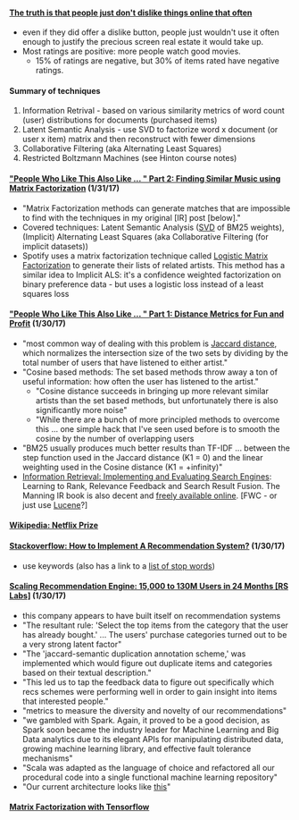 #### [The truth is that people just don't dislike things online that often](http://www.benfrederickson.com/rating-set-distributions/)
* even if they did offer a dislike button, people just wouldn't use it often enough to justify the precious screen real estate it would take up.
* Most ratings are positive: more people watch good movies.
  * 15% of ratings are negative, but 30% of items rated have negative ratings.

#### Summary of techniques
  1. Information Retrival - based on various similarity metrics of word count (user) distributions for documents (purchased items)
  2. Latent Semantic Analysis - use SVD to factorize word x document (or user x item) matrix and then reconstruct with fewer dimensions
  3. Collaborative Filtering (aka Alternating Least Squares)
  4. Restricted Boltzmann Machines (see Hinton course notes)

#### ["People Who Like This Also Like ... " Part 2: Finding Similar Music using Matrix Factorization](http://www.benfrederickson.com/matrix-factorization/) (1/31/17)
* "Matrix Factorization methods can generate matches that are impossible to find with the techniques in my original [IR] post [below]."
* Covered techniques: Latent Semantic Analysis ([SVD](https://jeremykun.com/2016/04/18/singular-value-decomposition-part-1-perspectives-on-linear-algebra/) of BM25 weights), (Implicit) Alternating Least Squares (aka Collaborative Filtering (for implicit datasets))
* Spotify uses a matrix factorization technique called [Logistic Matrix Factorization]() to generate their lists of related artists. This method has a similar idea to Implicit ALS: it's a confidence weighted factorization on binary preference data - but uses a logistic loss instead of a least squares loss

#### ["People Who Like This Also Like ... " Part 1: Distance Metrics for Fun and Profit](http://www.benfrederickson.com/distance-metrics/) (1/30/17)
* "most common way of dealing with this problem is [Jaccard distance](http://en.wikipedia.org/wiki/Jaccard_index), which normalizes the intersection size of the two sets by dividing by the total number of users that have listened to either artist."
* "Cosine based methods: The set based methods throw away a ton of useful information: how often the user has listened to the artist."
  * "Cosine distance succeeds in bringing up more relevant similar artists than the set based methods, but unfortunately there is also significantly more noise"
  * "While there are a bunch of more principled methods to overcome this ... one simple hack that I've seen used before is to smooth the cosine by the number of overlapping users
* "BM25 usually produces much better results than TF-IDF ... between the step function used in the Jaccard distance (K1 = 0) and the linear weighting used in the Cosine distance (K1 = +infinity)"
*  [Information Retrieval: Implementing and Evaluating Search Engines](https://www.amazon.ca/Information-Retrieval-Implementing-Evaluating-Engines/dp/0262026511): Learning to Rank, Relevance Feedback and Search Result Fusion. The Manning IR book is also decent and [freely available online](http://nlp.stanford.edu/IR-book/pdf/irbookonlinereading.pdf). [FWC - or just use [Lucene](http://lucene.apache.org/core/4_9_1/core/org/apache/lucene/search/similarities/TFIDFSimilarity.html#formula_tf)?]

#### [Wikipedia: Netflix Prize](https://en.wikipedia.org/wiki/Netflix_Prize)

#### [Stackoverflow: How to Implement A Recommendation System?](https://stackoverflow.com/questions/6302184/how-to-implement-a-recommendation-system#6302223) (1/30/17)
* use keywords (also has a link to a [list of stop words](http://en.wikipedia.org/wiki/Stop_words))

#### [Scaling Recommendation Engine: 15,000 to 130M Users in 24 Months [RS Labs]](https://www.retentionscience.com/scalingrecommendations/?utm_campaign=Data%2BElixir&utm_medium=email&utm_source=Data_Elixir_116) (1/30/17)
* this company appears to have built itself on recommendation systems
* "The resultant rule: 'Select the top items from the category that the user has already bought.' ... The users' purchase categories turned out to be a very strong latent factor"
* "The 'jaccard-semantic duplication annotation scheme,' was implemented which would figure out duplicate items and categories based on their textual description."
* "This led us to tap the feedback data to figure out specifically which recs schemes were performing well in order to gain insight into items that interested people."
* "metrics to measure the diversity and novelty of our recommendations"
* "we gambled with Spark. Again, it proved to be a good decision, as Spark soon became the industry leader for Machine Learning and Big Data analytics due to its elegant APIs for manipulating distributed data, growing machine learning library, and effective fault tolerance mechanisms"
* "Scala was adapted as the language of choice and refactored all our procedural code into a single functional machine learning repository"
* "Our current architecture looks like [this](https://www.retentionscience.com/wp-content/uploads/2017/01/image8.png)"

#### [Matrix Factorization with Tensorflow](http://katbailey.github.io/post/matrix-factorization-with-tensorflow/)